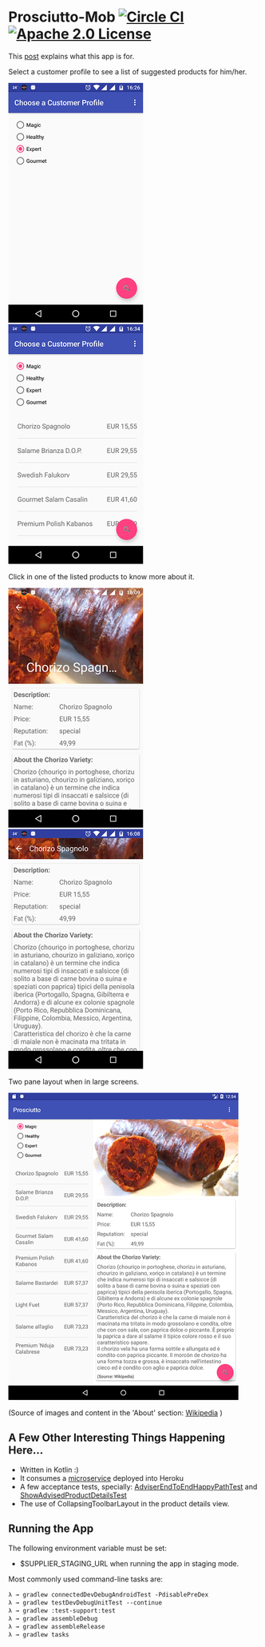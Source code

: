 # Prosciutto-Mob [![Circle CI](https://circleci.com/gh/rafaelfiume/Prosciutto-Mob.png?style=badge)](https://circleci.com/gh/rafaelfiume/Prosciutto-Mob) [![Apache 2.0 License](https://img.shields.io/badge/license-Apache_2.0-blue.svg)](https://github.com/rafaelfiume/Prosciutto-Mob/blob/master/LICENSE)

This [post](https://rafaelfiume.com/2013/04/07/dragons-unicorns-and-titans-an-agile-software-developer-tail/) explains what this app is for.

Select a customer profile to see a list of suggested products for him/her. 

 ![app](docs/images/choose-profile.png) ![app](docs/images/list-of-products.png)

Click in one of the listed products to know more about it. 

 ![app](docs/images/prod-desc-expanded.png) ![app](docs/images/prod-desc-collapsed.png) 

Two pane layout when in large screens.
 
 ![app](docs/images/prosciutto-tablet.png)
 
(Source of images and content in the 'About' section: [Wikipedia](https://en.wikipedia.org/wiki/Wikipedia:Contributing_to_Wikipedia) )

## A Few Other Interesting Things Happening Here...

* Written in Kotlin :)
* It consumes a [microservice](https://github.com/rafaelfiume/Salume) deployed into Heroku
* A few acceptance tests, specially: 
[AdviserEndToEndHappyPathTest](https://github.com/rafaelfiume/Prosciutto-Mob/blob/master/app/src/androidTest/kotlin/com/rafaelfiume/prosciutto/adviser/test/AdviserEndToEndHappyPathTest.kt) and [ShowAdvisedProductDetailsTest](https://github.com/rafaelfiume/Prosciutto-Mob/blob/master/app/src/androidTest/kotlin/com/rafaelfiume/prosciutto/adviser/test/ShowAdvisedProductDetailsActivityTest.kt)
* The use of CollapsingToolbarLayout in the product details view.

## Running the App

The following environment variable must be set:
* $SUPPLIER_STAGING_URL when running the app in staging mode.

Most commonly used command-line tasks are:

    λ → gradlew connectedDevDebugAndroidTest -PdisablePreDex
    λ → gradlew testDevDebugUnitTest --continue
    λ → gradlew :test-support:test
    λ → gradlew assembleDebug
    λ → gradlew assembleRelease
    λ → gradlew tasks
